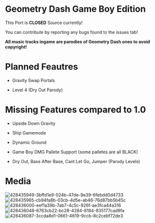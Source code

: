 # Geometry Dash Game Boy Edition
This Port is **CLOSED** Source currently!

You can contribute by reporting any bugs found to the issues tab!

**All music tracks ingame are parodies of Geometry Dash ones to avoid copyright!**

# Planned Feautres

- Gravity Swap Portals

- Level 4 (Dry Out Parody)

# Missing Features compared to 1.0

- Upside Down Gravity

- Ship Gamemode

- Dynamic Ground

- Game Boy DMG Pallete Support (some palletes are all BLACK)

- Dry Out, Base After Base, Cant Let Go, Jumper (Parody Levels)

# Media

![428435949-3bffd1e9-024b-47de-9e39-6febdd0d4733](https://github.com/user-attachments/assets/97a4977c-d74b-4e41-a28e-1a8e5a13bd32)
![428435965-cb94fa8b-03cb-4d5e-ab46-76d87bb5b45c](https://github.com/user-attachments/assets/660df0fb-1076-49f5-aeff-ee914b5ef36e)
![428436000-eef1a39b-7ab7-4c5c-926f-ae3fca44a316](https://github.com/user-attachments/assets/917c9983-2ac9-4a07-bd3a-1be2fc5fe2e7)
![428436048-6763cb22-bc28-4284-8184-835177cad9fa](https://github.com/user-attachments/assets/aa302b72-c06e-425c-9b84-b15468995073)
![428436087-3ccda8d1-0661-4619-9ccb-8c2cebf72de3](https://github.com/user-attachments/assets/405a1099-2183-4074-aabf-b6610f4b7ad6)
